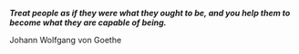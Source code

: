 _**Treat people as if they were what they ought to be, and you help them to become what they are capable of being.**_

Johann Wolfgang von Goethe